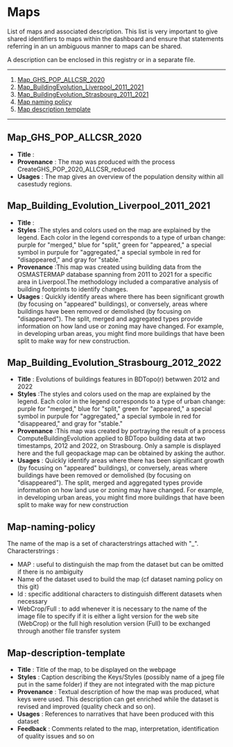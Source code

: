 # Maps

List of maps and associated description. This list is very important to give shared identifiers to maps within the dashboard and ensure that statements referring in an un ambiguous manner to maps can be shared. 

A description can be enclosed in this registry or in a separate file.

*******
 
 1. [Map_GHS_POP_ALLCSR_2020](#Map_GHS_POP_ALLCSR_2020)
 2. [Map_BuildingEvolution_Liverpool_2011_2021](#Map_Building_Evolution_Liverpool_2011_2021)
 3. [Map_BuildingEvolution_Strasbourg_2011_2021](#Map_Building_Evolution_Strasbourg_2011_2021)
 4. [Map naming policy](#Map-naming-policy)
 5. [Map description template](#Map-description-template)
*******

## Map_GHS_POP_ALLCSR_2020
* **Title** : 
* **Provenance** : The map was produced with the process CreateGHS_POP_2020_ALLCSR_reduced
* **Usages** : The map gives an overview of the population density within all casestudy regions.

## Map_Building_Evolution_Liverpool_2011_2021
* **Title** : 
* **Styles** :The styles and colors used on the map are explained by the legend. Each color in the legend corresponds to a type of urban change: purple for "merged," blue for "split," green for "appeared," a special symbol in purpule for "aggregated," a special symbole in red for "disappeared," and gray for "stable."
* **Provenance** :This map was created using building data from the OSMASTERMAP database spanning from 2011 to 2021 for a specific area in Liverpool.The methodology included a comparative analysis of building footprints to identify changes.
* **Usages** : Quickly identify areas where there has been significant growth (by focusing on "appeared" buildings), or conversely, areas where buildings have been removed or demolished (by focusing on "disappeared"). The split, merged and aggregated types provide information on how land use or zoning may have changed. For example, in developing urban areas, you might find more buildings that have been split to make way for new construction.

## Map_Building_Evolution_Strasbourg_2012_2022
* **Title** : Evolutions of buildings features in BDTopo(r) betwwen 2012 and 2022 
* **Styles** :The styles and colors used on the map are explained by the legend. Each color in the legend corresponds to a type of urban change: purple for "merged," blue for "split," green for "appeared," a special symbol in purpule for "aggregated," a special symbole in red for "disappeared," and gray for "stable."
* **Provenance** :This map was created by portraying the result of a process ComputeBuildingEvolution applied to BDTopo building data at two timestamps, 2012 and 2022, on Strasbourg. Only a sample is displayed here and the full geopackage map can be obtained by asking the author. 
* **Usages** : Quickly identify areas where there has been significant growth (by focusing on "appeared" buildings), or conversely, areas where buildings have been removed or demolished (by focusing on "disappeared"). The split, merged and aggregated types provide information on how land use or zoning may have changed. For example, in developing urban areas, you might find more buildings that have been split to make way for new construction


## Map-naming-policy
The name of the map is a set of characterstrings attached with "_".
Characterstrings : 
* MAP : useful to distinguish the map from the dataset but can be omitted if there is no ambiguity
* Name of the dataset used to build the map (cf dataset naming policy on this git) 
* Id : specific additional characters to distinguish different datasets when necessary
* WebCrop/Full : to add whenever it is necessary to the name of the image file to specify if it is either a light version for the web site (WebCrop) or the full high resolution version (Full) to be exchanged through another file transfer system  

        
## Map-description-template
* **Title** : Title of the map, to be displayed on the webpage
* **Styles** : Caption describing the Keys/Styles (possibly name of  a jpeg file put in the same folder) if they are not integrated with the map picture
* **Provenance** : Textual description of how the map was produced, what keys were used. This description can get enriched while the dataset is revised and improved (quality check and so on).
* **Usages** : References to narratives that have been produced with this dataset
* **Feedback** : Comments related to the map, interpretation, identification of quality issues and so on
 


